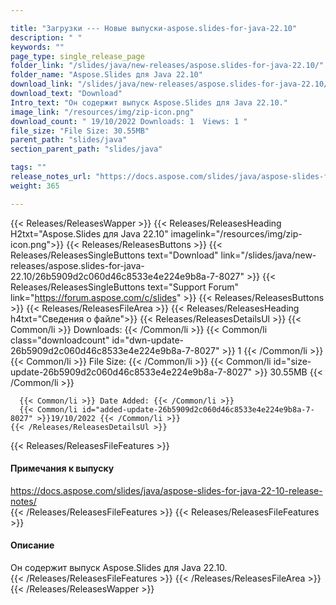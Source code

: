 ```yaml
---

title: "Загрузки --- Новые выпуски-aspose.slides-for-java-22.10"
description: " "
keywords: ""
page_type: single_release_page
folder_link: "/slides/java/new-releases/aspose.slides-for-java-22.10/"
folder_name: "Aspose.Slides для Java 22.10"
download_link: "/slides/java/new-releases/aspose.slides-for-java-22.10/26b5909d2c060d46c8533e4e224e9b8a-7-8027"
download_text: "Download"
Intro_text: "Он содержит выпуск Aspose.Slides для Java 22.10."
image_link: "/resources/img/zip-icon.png"
download_count: " 19/10/2022 Downloads: 1  Views: 1 "
file_size: "File Size: 30.55MB"
parent_path: "slides/java"
section_parent_path: "slides/java"

tags: ""
release_notes_url: "https://docs.aspose.com/slides/java/aspose-slides-for-java-22-10-release-notes/"
weight: 365

---
```


{{< Releases/ReleasesWapper >}}
  {{< Releases/ReleasesHeading H2txt="Aspose.Slides для Java 22.10" imagelink="/resources/img/zip-icon.png">}}
  {{< Releases/ReleasesButtons >}}
    {{< Releases/ReleasesSingleButtons text="Download" link="/slides/java/new-releases/aspose.slides-for-java-22.10/26b5909d2c060d46c8533e4e224e9b8a-7-8027" >}}
    {{< Releases/ReleasesSingleButtons text="Support Forum" link="https://forum.aspose.com/c/slides" >}}
  {{< Releases/ReleasesButtons >}}
  {{< Releases/ReleasesFileArea >}}
    {{< Releases/ReleasesHeading h4txt="Сведения о файле">}}
    {{< Releases/ReleasesDetailsUl >}}
      {{< Common/li >}} Downloads: {{< /Common/li >}}
      {{< Common/li class="downloadcount" id="dwn-update-26b5909d2c060d46c8533e4e224e9b8a-7-8027" >}} 1 {{< /Common/li >}}
      {{< Common/li >}} File Size: {{< /Common/li >}}
      {{< Common/li id="size-update-26b5909d2c060d46c8533e4e224e9b8a-7-8027" >}} 30.55MB {{< /Common/li >}}

      {{< Common/li >}} Date Added: {{< /Common/li >}}
      {{< Common/li id="added-update-26b5909d2c060d46c8533e4e224e9b8a-7-8027" >}}19/10/2022 {{< /Common/li >}}
    {{< /Releases/ReleasesDetailsUl >}}

  {{< Releases/ReleasesFileFeatures >}}
      <h4>Примечания к выпуску</h4><div> <a href='https://docs.aspose.com/slides/java/aspose-slides-for-java-22-10-release-notes/'>https://docs.aspose.com/slides/java/aspose-slides-for-java-22-10-release-notes/</a></div>
  {{< /Releases/ReleasesFileFeatures >}}
  {{< Releases/ReleasesFileFeatures >}}
      <h4>Описание</h4><div class="HTMLDescription"> Он содержит выпуск Aspose.Slides для Java 22.10.</div>
  {{< /Releases/ReleasesFileFeatures >}}
 {{< /Releases/ReleasesFileArea >}}
{{< /Releases/ReleasesWapper >}}



